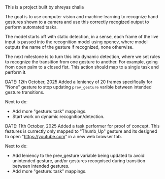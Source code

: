 This is a project built by shreyas challa

The goal is to use computer vision and machine learning to recognize hand gestures shown to a camera and use this correctly recogized output to perform automated tasks.

The model starts off with static detection, in a sense, each frame of the live input is passed into the recognition model using opencv, where model outputs the name of the gesture if recognized, none otherwise.

The next milestone is to turn this into dynamic detection, where we set rules to recognize the transition from one gesture to another. 
For example, going from open palm to a closed fist.
This action should map to a single task and perform it.

DATE: 12th October, 2025
Added a leniency of 20 frames specifically for "None" gesture to stop updating `prev_gesture` varible between intended gesture transitions.

Next to do:
- Add more "gesture: task" mappings.
- Start work on dynamic recognition/detection.

DATE: 11th October, 2025
Added a task performer for proof of concept. 
This features is currectly only mapped to "Thumb_Up" gesture and its designed to open "https://youtube.com" in a new web browser tab.

Next to do:
- Add leniency to the prev_gesture variable being updated to avoid unintended gesture, and/or gestures recognised during transition between intended gestures.
- Add more "gesture: task" mappings.
